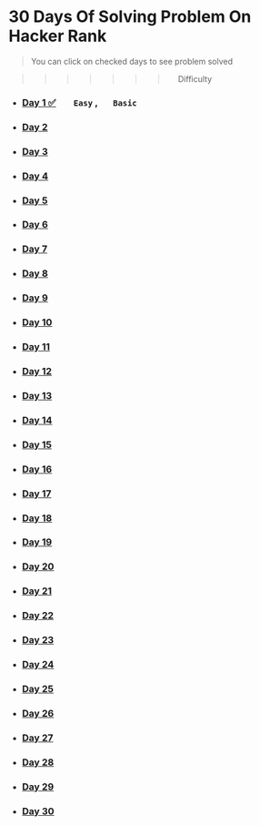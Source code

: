# 30 Days Of Solving Problem On Hacker Rank  
> You can click on checked days to see problem solved 
<!-- put the link on the round braces -->
>>>>>>> &nbsp;&nbsp;&nbsp;&nbsp;&nbsp;Difficulty
* ### [Day 1 ✅](https://colab.research.google.com/drive/1qpqXOVZRWNrWUyTNPadNP-oF218QaZXH#scrollTo=3IYZyHW2-bKm&line=1&uniqifier=1) &nbsp;&nbsp;&nbsp;&nbsp;&nbsp;&nbsp; `Easy` ,  &nbsp;&nbsp;&nbsp;&nbsp;&nbsp;&nbsp;`Basic`
* ### [Day 2]()
* ### [Day 3]()
* ### [Day 4]()
* ### [Day 5]()
* ### [Day 6]()
* ### [Day 7]()
* ### [Day 8]()
* ### [Day 9]()
* ### [Day 10]()
* ### [Day 11]()
* ### [Day 12]()
* ### [Day 13]()
* ### [Day 14]()
* ### [Day 15]()
* ### [Day 16]()
* ### [Day 17]()
* ### [Day 18]()
* ### [Day 19]()
* ### [Day 20]()
* ### [Day 21]()
* ### [Day 22]()
* ### [Day 23]()
* ### [Day 24]()
* ### [Day 25]()
* ### [Day 26]()
* ### [Day 27]()
* ### [Day 28]()
* ### [Day 29]()
* ### [Day 30]()
